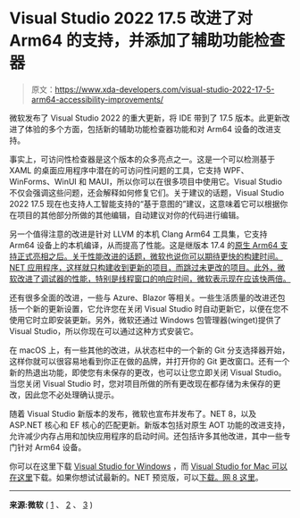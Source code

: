 # Visual Studio 2022 17.5 改进了对 Arm64 的支持，并添加了辅助功能检查器

> 原文：<https://www.xda-developers.com/visual-studio-2022-17-5-arm64-accessibility-improvements/>

微软发布了 Visual Studio 2022 的重大更新，将 IDE 带到了 17.5 版本。此更新改进了体验的多个方面，包括新的辅助功能检查器功能和对 Arm64 设备的改进支持。

事实上，可访问性检查器是这个版本的众多亮点之一。这是一个可以检测基于 XAML 的桌面应用程序中潜在的可访问性问题的工具，它支持 WPF、WinForms、WinUI 和 MAUI，所以你可以在很多项目中使用它。Visual Studio 不仅会强调这些问题，还会解释如何修复它们。关于建议的话题，Visual Studio 2022 17.5 现在也支持人工智能支持的“基于意图的”建议，这意味着它可以根据你在项目的其他部分所做的其他编辑，自动建议对你的代码进行编辑。

另一个值得注意的改进是针对 LLVM 的本机 Clang Arm64 工具集，它支持 Arm64 设备上的本机编译，从而提高了性能。这是继版本 17.4 的[原生 Arm64 支持正式亮相之后。关于性能改进的话题，微软也说你可以期待更快的构建时间。NET 应用程序，这样就只构建收到更新的项目，而跳过未更改的项目。此外，微软改进了调试器的性能，特别是线程窗口的响应时间，微软表示现在应该快两倍。](https://www.xda-developers.com/visual-studio-17-4-native-windows-arm/)

还有很多全面的改进，一些与 Azure、Blazor 等相关。一些生活质量的改进还包括一个新的更新设置，它允许您在关闭 Visual Studio 时自动更新它，以便在您不使用它时立即安装更新。另外，微软还通过 Windows 包管理器(winget)提供了 Visual Studio，所以你现在可以通过这种方式安装它。

在 macOS 上，有一些其他的改进，从状态栏中的一个新的 Git 分支选择器开始，这样你就可以很容易地看到你正在做的品牌，并打开你的 Git 更改窗口。还有一个新的热退出功能，即使您有未保存的更改，也可以让您立即关闭 Visual Studio。当您关闭 Visual Studio 时，您对项目所做的所有更改现在都存储为未保存的更改，因此您不必处理确认提示。

随着 Visual Studio 新版本的发布，微软也宣布并发布了。NET 8，以及 ASP.NET 核心和 EF 核心的匹配更新。新版本包括对原生 AOT 功能的改进支持，允许减少内存占用和加快应用程序的启动时间。还包括许多其他改进，其中一些专门针对 Arm64 设备。

你可以在这里下载 [Visual Studio for Windows](https://visualstudio.microsoft.com/downloads/) ，而 [Visual Studio for Mac 可以在这里](https://visualstudio.microsoft.com/vs/mac/)下载。如果你想试试最新的。NET 预览版，可以[下载。网 8 这里](https://dotnet.microsoft.com/en-us/download/dotnet/8.0)。

* * *

**来源:微软** ( [1](https://devblogs.microsoft.com/visualstudio/visual-studio-2022-17-5-released) 、 [2](https://devblogs.microsoft.com/visualstudio/visual-studio-for-mac-17-5-is-now-available/) 、 [3](https://devblogs.microsoft.com/dotnet/announcing-dotnet-8-preview-1/) )